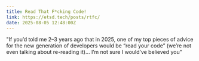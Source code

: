 ```yaml
---
title: Read That F*cking Code!
link: https://etsd.tech/posts/rtfc/
date: 2025-08-05 12:48:00Z
---
```

"If you’d told me 2–3 years ago that in 2025, one of my top pieces of advice for the new generation of developers would be “read your code” (we’re not even talking about re-reading it)… I’m not sure I would’ve believed you"